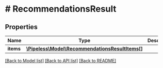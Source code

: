 # # RecommendationsResult

## Properties

Name | Type | Description | Notes
------------ | ------------- | ------------- | -------------
**items** | [**\Pipeless\Model\RecommendationsResultItems[]**](RecommendationsResultItems.md) |  | 

[[Back to Model list]](../../README.md#documentation-for-models) [[Back to API list]](../../README.md#documentation-for-api-endpoints) [[Back to README]](../../README.md)


